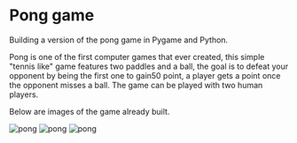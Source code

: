 # Pong game

Building a version of the pong game in Pygame and Python.

Pong is one of the first computer games that ever created,
this simple "tennis like" game features two paddles and a ball,
the goal is to defeat your opponent by being the first one to gain50 point,
a player gets a point once the opponent misses a ball.
The game can be played with two human players.

Below are images of the game already built.

<image src="img1.png" alt="pong">

<image src="img2.png" alt="pong">
  
<image src="img3.png" alt="pong">
